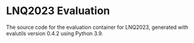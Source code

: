 # LNQ2023 Evaluation

The source code for the evaluation container for
LNQ2023, generated with
evalutils version 0.4.2
using Python 3.9.
